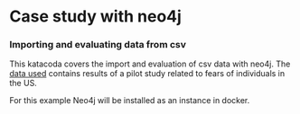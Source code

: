 # Case study with neo4j
### Importing and evaluating data from csv

This katacoda covers the import and evaluation of csv data with neo4j.
The [data used](https://www.kaggle.com/mlomuscio/fear-pilot) contains results of a pilot study related to fears of individuals in the US.

For this example Neo4j will be installed as an instance in docker.
